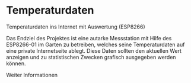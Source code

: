 # Temperaturdaten
Temperaturdaten ins Internet mit Auswertung (ESP8266)

Das Endziel des Projektes ist eine autarke Messstation mit Hilfe des ESP8266-01 im Garten zu betreiben, welches seine Temperaturdaten auf eine private Internetseite ablegt. Diese Daten sollten den aktuellen Wert anzeigen und zu statistischen Zwecken grafisch ausgegeben werden können.

Weiter Informationen
